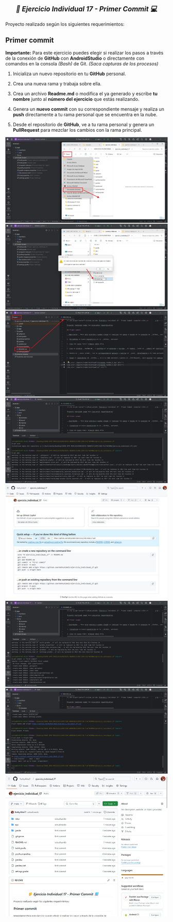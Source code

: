 **_<h2 align="center">:vulcan_salute: Ejercicio Individual 17 - Primer Commit :computer:</h2>_**

Proyecto realizado según los siguientes requerimientos:

## Primer commit

__Importante:__ Para este ejercicio puedes elegir si realizar los pasos a través de la conexión de __GitHub__ con __AndroidStudio__ o directamente con comandos en la consola _(Bash)_ de Git. _(Saca capturas de los procesos)_

1. Inicializa un nuevo repositorio en tu __GitHub__ personal.

2. Crea una nueva rama y trabaja sobre ella.

3. Crea un archivo __Readme.md__ o modifica el ya generado y escribe __tu nombre__ junto al __número del ejercicio__ que estás realizando.

4. Genera un __nuevo commit__ con su correspondiente mensaje y realiza un __push__ directamente a tu rama personal que se encuentra en la nube.

5. Desde el repositorio de __GitHub__, ve a tu rama personal y genera un __PullRequest__ para mezclar los cambios con la rama principal.

<img src="./app/src/main/res/drawable/creando_readme_1.jpg" alt="">
<img src="./app/src/main/res/drawable/creando_readme_2.jpg" alt="">
<img src="./app/src/main/res/drawable/creando_readme_3.jpg" alt="">

<img src="./app/src/main/res/drawable/creando_repositorio_1.jpg" alt="">
<img src="./app/src/main/res/drawable/creando_repositorio_2.jpg" alt="">
<img src="./app/src/main/res/drawable/creando_repositorio_3.jpg" alt="">
<img src="./app/src/main/res/drawable/creando_repositorio_4.jpg" alt="">
<img src="./app/src/main/res/drawable/creando_repositorio_5.jpg" alt="">